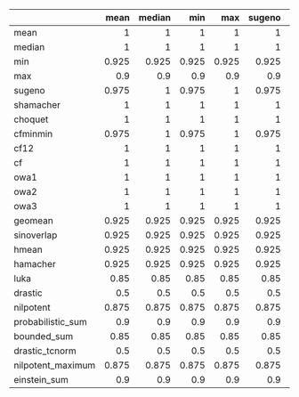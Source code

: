 |                   |   mean |   median |   min |   max |   sugeno |   shamacher |   choquet |   cfminmin |   cf12 |    cf |   owa1 |   owa2 |   owa3 |   geomean |   sinoverlap |   hmean |   hamacher |   luka |   drastic |   nilpotent |   probabilistic_sum |   bounded_sum |   drastic_tcnorm |   nilpotent_maximum |   einstein_sum |
|:------------------|-------:|---------:|------:|------:|---------:|------------:|----------:|-----------:|-------:|------:|-------:|-------:|-------:|----------:|-------------:|--------:|-----------:|-------:|----------:|------------:|--------------------:|--------------:|-----------------:|--------------------:|---------------:|
| mean              |  1     |    1     | 1     | 1     |    1     |       1     |     1     |      1     |  1     | 1     |  1     |  1     |  1     |     1     |        1     |   1     |      1     |  0.975 |       0.5 |        1    |               1     |         0.975 |              0.5 |                1    |          1     |
| median            |  1     |    1     | 1     | 1     |    1     |       1     |     1     |      1     |  0.975 | 1     |  1     |  1     |  1     |     1     |        1     |   1     |      1     |  0.95  |       0.5 |        1    |               1     |         0.95  |              0.5 |                1    |          1     |
| min               |  0.925 |    0.925 | 0.925 | 0.925 |    0.925 |       0.925 |     0.925 |      0.925 |  0.925 | 0.925 |  0.925 |  0.925 |  0.925 |     0.925 |        0.925 |   0.925 |      0.925 |  0.5   |       0.5 |        0.85 |               0.925 |         0.9   |              0.5 |                0.9  |          0.9   |
| max               |  0.9   |    0.9   | 0.9   | 0.9   |    0.9   |       0.9   |     0.9   |      0.9   |  0.975 | 0.9   |  0.9   |  0.9   |  0.9   |     0.9   |        0.9   |   0.9   |      0.9   |  0.9   |       0.5 |        0.9  |               0.9   |         0.5   |              0.5 |                0.85 |          0.9   |
| sugeno            |  0.975 |    1     | 0.975 | 1     |    0.975 |       0.975 |     0.975 |      0.975 |  0.975 | 1     |  1     |  0.975 |  0.975 |     0.975 |        0.975 |   0.975 |      1     |  0.975 |       0.5 |        1    |               0.975 |         0.975 |              0.5 |                1    |          1     |
| shamacher         |  1     |    1     | 1     | 1     |    1     |       1     |     1     |      1     |  1     | 1     |  1     |  1     |  1     |     1     |        1     |   1     |      1     |  0.975 |       0.5 |        1    |               1     |         0.975 |              0.5 |                1    |          1     |
| choquet           |  1     |    1     | 1     | 1     |    1     |       1     |     1     |      1     |  1     | 1     |  1     |  1     |  1     |     1     |        1     |   1     |      1     |  0.975 |       0.5 |        1    |               1     |         0.975 |              0.5 |                1    |          1     |
| cfminmin          |  0.975 |    1     | 0.975 | 1     |    0.975 |       0.975 |     0.975 |      0.975 |  0.975 | 1     |  1     |  0.975 |  0.975 |     0.975 |        0.975 |   0.975 |      1     |  0.975 |       0.5 |        1    |               0.975 |         0.975 |              0.5 |                1    |          1     |
| cf12              |  1     |    1     | 1     | 1     |    1     |       1     |     1     |      1     |  0     | 1     |  1     |  1     |  1     |     1     |        0.95  |   1     |      1     |  0.975 |       0.5 |        1    |               0.95  |         0.95  |              0.5 |                1    |          0.975 |
| cf                |  1     |    1     | 1     | 1     |    1     |       1     |     1     |      1     |  0.975 | 1     |  1     |  1     |  1     |     1     |        0.975 |   1     |      1     |  0.975 |       0.5 |        1    |               0.975 |         0.975 |              0.5 |                1    |          1     |
| owa1              |  1     |    1     | 1     | 1     |    1     |       1     |     1     |      1     |  0.975 | 1     |  1     |  1     |  1     |     1     |        1     |   1     |      1     |  0.975 |       0.5 |        1    |               1     |         0.95  |              0.5 |                1    |          1     |
| owa2              |  1     |    1     | 1     | 1     |    1     |       1     |     1     |      1     |  1     | 1     |  1     |  1     |  1     |     1     |        1     |   1     |      1     |  0.95  |       0.5 |        1    |               1     |         0.975 |              0.5 |                1    |          1     |
| owa3              |  1     |    1     | 1     | 1     |    1     |       1     |     1     |      1     |  1     | 1     |  1     |  1     |  1     |     1     |        1     |   1     |      1     |  0.975 |       0.5 |        1    |               1     |         0.975 |              0.5 |                1    |          1     |
| geomean           |  0.925 |    0.925 | 0.925 | 0.925 |    0.925 |       0.925 |     0.925 |      0.925 |  0.925 | 0.925 |  0.925 |  0.925 |  0.925 |     0.925 |        0.925 |   0.925 |      0.925 |  0.5   |       0.5 |        0.85 |               0.925 |         0.9   |              0.5 |                0.9  |          0.9   |
| sinoverlap        |  0.925 |    0.925 | 0.925 | 0.925 |    0.925 |       0.925 |     0.925 |      0.925 |  0.925 | 0.925 |  0.925 |  0.925 |  0.925 |     0.925 |        0.925 |   0.925 |      0.925 |  0.5   |       0.5 |        0.85 |               0.925 |         0.9   |              0.5 |                0.9  |          0.9   |
| hmean             |  0.925 |    0.925 | 0.925 | 0.925 |    0.925 |       0.925 |     0.925 |      0.925 |  0.925 | 0.925 |  0.925 |  0.925 |  0.925 |     0.925 |        0.925 |   0.925 |      0.925 |  0.5   |       0.5 |        0.85 |               0.925 |         0.9   |              0.5 |                0.9  |          0.9   |
| hamacher          |  0.925 |    0.925 | 0.925 | 0.925 |    0.925 |       0.925 |     0.925 |      0.925 |  0.075 | 0.925 |  0.925 |  0.925 |  0.925 |     0.925 |        0.925 |   0.925 |      0.925 |  0.5   |       0.5 |        0.85 |               0.925 |         0.9   |              0.5 |                0.9  |          0.9   |
| luka              |  0.85  |    0.85  | 0.85  | 0.85  |    0.85  |       0.85  |     0.85  |      0.85  |  1     | 0.85  |  0.85  |  0.85  |  0.85  |     0.85  |        0.9   |   0.85  |      0.8   |  0.5   |       0.5 |        0.85 |               0.9   |         0.9   |              0.5 |                0.9  |          0.9   |
| drastic           |  0.5   |    0.5   | 0.5   | 0.5   |    0.5   |       0.5   |     0.5   |      0.5   |  0.5   | 0.5   |  0.5   |  0.5   |  0.5   |     0.5   |        0.5   |   0.5   |      0.5   |  0.5   |       0.5 |        0.5  |               0.5   |         0.5   |              0.5 |                0.5  |          0.5   |
| nilpotent         |  0.875 |    0.875 | 0.875 | 0.875 |    0.875 |       0.875 |     0.875 |      0.875 |  0.95  | 0.875 |  0.875 |  0.875 |  0.875 |     0.875 |        0.9   |   0.875 |      0.8   |  0.5   |       0.5 |        0.85 |               0.9   |         0.9   |              0.5 |                0.9  |          0.9   |
| probabilistic_sum |  0.9   |    0.9   | 0.9   | 0.9   |    0.9   |       0.9   |     0.9   |      0.9   |  0.825 | 0.9   |  0.9   |  0.9   |  0.9   |     0.9   |        0.925 |   0.9   |      0.9   |  0.9   |       0.5 |        0.9  |               0.9   |         0.5   |              0.5 |                0.85 |          0.9   |
| bounded_sum       |  0.85  |    0.85  | 0.85  | 0.85  |    0.85  |       0.85  |     0.85  |      0.85  |  0.5   | 0.85  |  0.85  |  0.85  |  0.85  |     0.85  |        0.625 |   0.85  |      0.9   |  0.9   |       0.5 |        0.9  |               0.7   |         0.5   |              0.5 |                0.85 |          0.8   |
| drastic_tcnorm    |  0.5   |    0.5   | 0.5   | 0.5   |    0.5   |       0.5   |     0.5   |      0.5   |  0.5   | 0.5   |  0.5   |  0.5   |  0.5   |     0.5   |        0.5   |   0.5   |      0.5   |  0.5   |       0.5 |        0.5  |               0.5   |         0.5   |              0.5 |                0.5  |          0.5   |
| nilpotent_maximum |  0.875 |    0.875 | 0.875 | 0.875 |    0.875 |       0.875 |     0.875 |      0.875 |  0.5   | 0.875 |  0.875 |  0.875 |  0.875 |     0.875 |        0.625 |   0.875 |      0.9   |  0.9   |       0.5 |        0.9  |               0.7   |         0.5   |              0.5 |                0.85 |          0.8   |
| einstein_sum      |  0.9   |    0.9   | 0.9   | 0.9   |    0.9   |       0.9   |     0.9   |      0.9   |  0.35  | 0.9   |  0.9   |  0.9   |  0.9   |     0.9   |        0.9   |   0.9   |      0.9   |  0.9   |       0.5 |        0.9  |               0.9   |         0.5   |              0.5 |                0.85 |          0.9   |